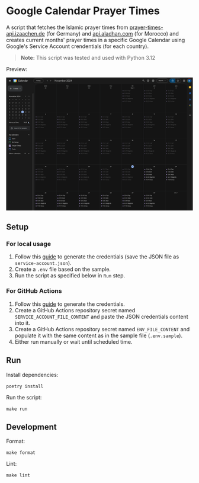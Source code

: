 # Google Calendar Prayer Times

A script that fetches the Islamic prayer times from [prayer-times-api.izaachen.de](https://prayer-times-api.izaachen.de) (for Germany) and [api.aladhan.com](https://aladhan.com/) (for Morocco) and creates current months' prayer times in a specific Google Calendar using Google's Service Account crendentials (for each country).

> **Note:** This script was tested and used with Python 3.12

Preview:

![Calendar Screenshot](./docs/calendar-screenshot.png)

## Setup

### For local usage

1. Follow this [guide](./docs/Google_Calendar_API_Service_Account.md) to generate the credentials (save the JSON file as `service-account.json`).
2. Create a `.env` file based on the sample.
3. Run the script as specified below in `Run` step.

### For GitHub Actions

1. Follow this [guide](./docs/Google_Calendar_API_Service_Account.md) to generate the credentials.
2. Create a GitHub Actions repository secret named `SERVICE_ACCOUNT_FILE_CONTENT` and paste the JSON credentials content into it.
3. Create a GitHub Actions repository secret named `ENV_FILE_CONTENT` and populate it with the same content as in the sample file (`.env.sample`).
4. Either run manually or wait until scheduled time.

## Run

Install dependencies:

```shell
poetry install
```

Run the script:

```shell
make run
```

## Development

Format:

```shell
make format
```

Lint:

```shell
make lint
```
